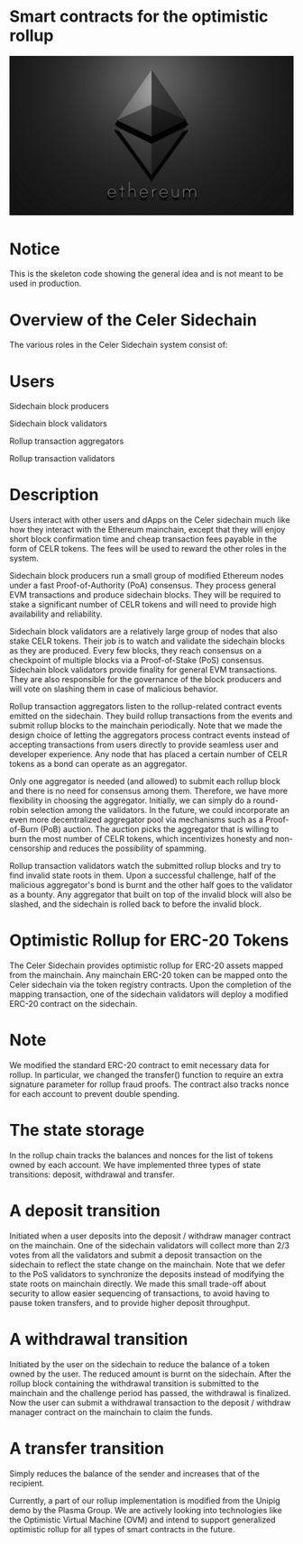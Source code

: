 # Smart contracts for the optimistic rollup 
<p align="center">
  <img src="MTeslaEthereumlogo.png" alt="demo" />
</p>

# Notice 

This is the skeleton code showing the general idea and is not meant to be used in production.

# Overview of the Celer Sidechain
The various roles in the Celer Sidechain system consist of:

# Users
Sidechain block producers

Sidechain block validators

Rollup transaction aggregators

Rollup transaction validators

# Description

Users interact with other users and dApps on the Celer sidechain much like how they interact with the Ethereum mainchain, except that they will enjoy short block confirmation time and cheap transaction fees payable in the form of CELR tokens. The fees will be used to reward the other roles in the system.

Sidechain block producers run a small group of modified Ethereum nodes under a fast Proof-of-Authority (PoA) consensus. They process general EVM transactions and produce sidechain blocks. They will be required to stake a significant number of CELR tokens and will need to provide high availability and reliability.

Sidechain block validators are a relatively large group of nodes that also stake CELR tokens. Their job is to watch and validate the sidechain blocks as they are produced. Every few blocks, they reach consensus on a checkpoint of multiple blocks via a Proof-of-Stake (PoS) consensus. Sidechain block validators provide finality for general EVM transactions. They are also responsible for the governance of the block producers and will vote on slashing them in case of malicious behavior.

Rollup transaction aggregators listen to the rollup-related contract events emitted on the sidechain. They build rollup transactions from the events and submit rollup blocks to the mainchain periodically. Note that we made the design choice of letting the aggregators process contract events instead of accepting transactions from users directly to provide seamless user and developer experience. Any node that has placed a certain number of CELR tokens as a bond can operate as an aggregator. 

Only one aggregator is needed (and allowed) to submit each rollup block and there is no need for consensus among them. Therefore, we have more flexibility in choosing the aggregator. Initially, we can simply do a round-robin selection among the validators. In the future, we could incorporate an even more decentralized aggregator pool via mechanisms such as a Proof-of-Burn (PoB) auction. The auction picks the aggregator that is willing to burn the most number of CELR tokens, which incentivizes honesty and non-censorship and reduces the possibility of spamming.

Rollup transaction validators watch the submitted rollup blocks and try to find invalid state roots in them. Upon a successful challenge, half of the malicious aggregator's bond is burnt and the other half goes to the validator as a bounty. Any aggregator that built on top of the invalid block will also be slashed, and the sidechain is rolled back to before the invalid block.


# Optimistic Rollup for ERC-20 Tokens

The Celer Sidechain provides optimistic rollup for ERC-20 assets mapped from the mainchain. Any mainchain ERC-20 token can be mapped onto the Celer sidechain via the token registry contracts. Upon the completion of the mapping transaction, one of the sidechain validators will deploy a modified ERC-20 contract on the sidechain.


# Note 

We modified the standard ERC-20 contract to emit necessary data for rollup. In particular, we changed the transfer() function to require an extra signature parameter for rollup fraud proofs. The contract also tracks nonce for each account to prevent double spending.

# The state storage 

In the rollup chain tracks the balances and nonces for the list of tokens owned by each account. We have implemented three types of state transitions: deposit, withdrawal and transfer.

# A deposit transition 

Initiated when a user deposits into the deposit / withdraw manager contract on the mainchain. One of the sidechain validators will collect more than 2/3 votes from all the validators and submit a deposit transaction on the sidechain to reflect the state change on the mainchain. Note that we defer to the PoS validators to synchronize the deposits instead of modifying the state roots on mainchain directly. We made this small trade-off about security to allow easier sequencing of transactions, to avoid having to pause token transfers, and to provide higher deposit throughput.

# A withdrawal transition 

Initiated by the user on the sidechain to reduce the balance of a token owned by the user. The reduced amount is burnt on the sidechain. After the rollup block containing the withdrawal transition is submitted to the mainchain and the challenge period has passed, the withdrawal is finalized. Now the user can submit a withdrawal transaction to the deposit / withdraw manager contract on the mainchain to claim the funds.

# A transfer transition 

Simply reduces the balance of the sender and increases that of the recipient.

Currently, a part of our rollup implementation is modified from the Unipig demo by the Plasma Group. We are actively looking into technologies like the Optimistic Virtual Machine (OVM) and intend to support generalized optimistic rollup for all types of smart contracts in the future.
